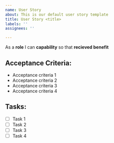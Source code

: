 ```yaml
---
name: User Story
about: This is our default user story template
title: User Story <title>
labels: ''
assignees: ''

---
```


As a **role**  I can **capability** so that **recieved benefit**


## Acceptance Criteria:
 - Acceptance criteria 1
 - Acceptance criteria 2
 - Acceptance criteria 3
 - Acceptance criteria 4

## Tasks:
- [ ] Task 1
- [ ] Task 2
- [ ] Task 3
- [ ] Task 4
